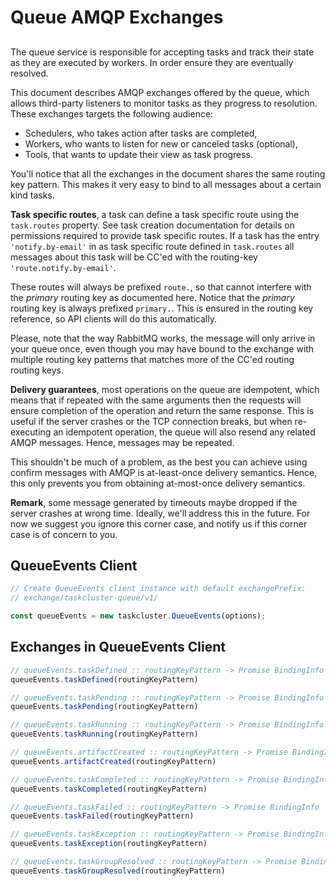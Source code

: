 # Queue AMQP Exchanges

##

The queue service is responsible for accepting tasks and track their state
as they are executed by workers. In order ensure they are eventually
resolved.

This document describes AMQP exchanges offered by the queue, which allows
third-party listeners to monitor tasks as they progress to resolution.
These exchanges targets the following audience:
 * Schedulers, who takes action after tasks are completed,
 * Workers, who wants to listen for new or canceled tasks (optional),
 * Tools, that wants to update their view as task progress.

You'll notice that all the exchanges in the document shares the same
routing key pattern. This makes it very easy to bind to all messages
about a certain kind tasks.

**Task specific routes**, a task can define a task specific route using
the `task.routes` property. See task creation documentation for details
on permissions required to provide task specific routes. If a task has
the entry `'notify.by-email'` in as task specific route defined in
`task.routes` all messages about this task will be CC'ed with the
routing-key `'route.notify.by-email'`.

These routes will always be prefixed `route.`, so that cannot interfere
with the _primary_ routing key as documented here. Notice that the
_primary_ routing key is always prefixed `primary.`. This is ensured
in the routing key reference, so API clients will do this automatically.

Please, note that the way RabbitMQ works, the message will only arrive
in your queue once, even though you may have bound to the exchange with
multiple routing key patterns that matches more of the CC'ed routing
routing keys.

**Delivery guarantees**, most operations on the queue are idempotent,
which means that if repeated with the same arguments then the requests
will ensure completion of the operation and return the same response.
This is useful if the server crashes or the TCP connection breaks, but
when re-executing an idempotent operation, the queue will also resend
any related AMQP messages. Hence, messages may be repeated.

This shouldn't be much of a problem, as the best you can achieve using
confirm messages with AMQP is at-least-once delivery semantics. Hence,
this only prevents you from obtaining at-most-once delivery semantics.

**Remark**, some message generated by timeouts maybe dropped if the
server crashes at wrong time. Ideally, we'll address this in the
future. For now we suggest you ignore this corner case, and notify us
if this corner case is of concern to you.



## QueueEvents Client

```js
// Create QueueEvents client instance with default exchangePrefix:
// exchange/taskcluster-queue/v1/

const queueEvents = new taskcluster.QueueEvents(options);
```

## Exchanges in QueueEvents Client

```js
// queueEvents.taskDefined :: routingKeyPattern -> Promise BindingInfo
queueEvents.taskDefined(routingKeyPattern)
```

```js
// queueEvents.taskPending :: routingKeyPattern -> Promise BindingInfo
queueEvents.taskPending(routingKeyPattern)
```

```js
// queueEvents.taskRunning :: routingKeyPattern -> Promise BindingInfo
queueEvents.taskRunning(routingKeyPattern)
```

```js
// queueEvents.artifactCreated :: routingKeyPattern -> Promise BindingInfo
queueEvents.artifactCreated(routingKeyPattern)
```

```js
// queueEvents.taskCompleted :: routingKeyPattern -> Promise BindingInfo
queueEvents.taskCompleted(routingKeyPattern)
```

```js
// queueEvents.taskFailed :: routingKeyPattern -> Promise BindingInfo
queueEvents.taskFailed(routingKeyPattern)
```

```js
// queueEvents.taskException :: routingKeyPattern -> Promise BindingInfo
queueEvents.taskException(routingKeyPattern)
```

```js
// queueEvents.taskGroupResolved :: routingKeyPattern -> Promise BindingInfo
queueEvents.taskGroupResolved(routingKeyPattern)
```